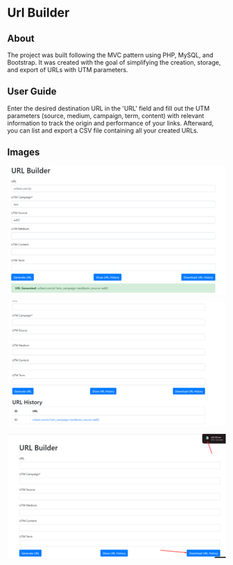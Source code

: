 # Url Builder 

## About
The project was built following the MVC pattern using PHP, MySQL, and Bootstrap. It was created with the goal of simplifying the creation, storage, and export of URLs with UTM parameters.

## User Guide
Enter the desired destination URL in the 'URL' field and fill out the UTM parameters (source, medium, campaign, term, content) with relevant information to track the origin and performance of your links.
Afterward, you can list and export a CSV file containing all your created URLs.

## Images

![alt text](image.png)

![alt text](image-1.png)

![alt text](image-2.png)